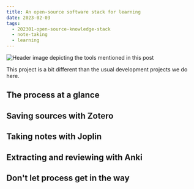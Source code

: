 ```yaml
---
title: An open-source software stack for learning
date: 2023-02-03
tags:
  - 202301-open-source-knowledge-stack
  - note-taking
  - learning
---
```


![Header image depicting the tools mentioned in this post](/open-source-knowledge-stack/header.png)

This project is a bit different than the usual development projects we do here. 

## The process at a glance

## Saving sources with Zotero

## Taking notes with Joplin

## Extracting and reviewing with Anki

## Don't let process get in the way
